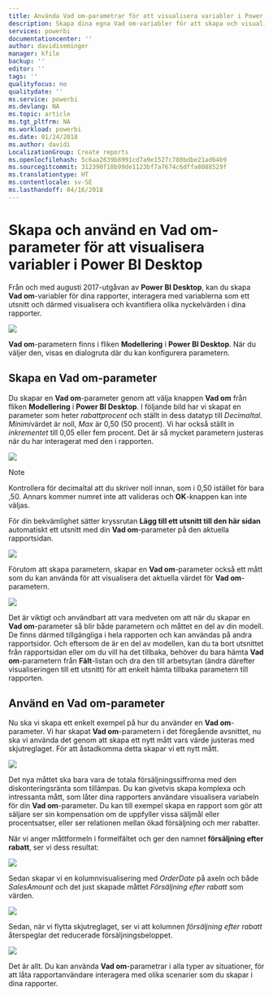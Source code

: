 ```yaml
---
title: Använda Vad om-parametrar för att visualisera variabler i Power BI Desktop
description: Skapa dina egna Vad om-variabler för att skapa och visualisera variabler i Power BI-rapporter
services: powerbi
documentationcenter: ''
author: davidiseminger
manager: kfile
backup: ''
editor: ''
tags: ''
qualityfocus: no
qualitydate: ''
ms.service: powerbi
ms.devlang: NA
ms.topic: article
ms.tgt_pltfrm: NA
ms.workload: powerbi
ms.date: 01/24/2018
ms.author: davidi
LocalizationGroup: Create reports
ms.openlocfilehash: 5c6aa2639b8991cd7a9e1527c780bdbe21ad64b9
ms.sourcegitcommit: 312390f18b99de1123bf7a7674c6dffa8088529f
ms.translationtype: HT
ms.contentlocale: sv-SE
ms.lasthandoff: 04/16/2018
---
```

# <a name="create-and-use-a-what-if-parameter-to-visualize-variables-in-power-bi-desktop"></a>Skapa och använd en Vad om-parameter för att visualisera variabler i Power BI Desktop
Från och med augusti 2017-utgåvan av **Power BI Desktop**, kan du skapa **Vad om**-variabler för dina rapporter, interagera med variablerna som ett utsnitt och därmed visualisera och kvantifiera olika nyckelvärden i dina rapporter.

![](media/desktop-what-if/what-if_01.png)

**Vad om**-parametern finns i fliken **Modellering** i **Power BI Desktop**. När du väljer den, visas en dialogruta där du kan konfigurera parametern.

## <a name="creating-a-what-if-parameter"></a>Skapa en Vad om-parameter
Du skapar en **Vad om**-parameter genom att välja knappen **Vad om** från fliken **Modellering** i **Power BI Desktop**. I följande bild har vi skapat en parameter som heter *rabattprocent* och ställt in dess datatyp till *Decimaltal.* *Minimi*värdet är noll, *Max* är 0,50 (50 procent). Vi har också ställt in *inkrementet* till 0,05 eller fem procent. Det är så mycket parametern justeras när du har interagerat med den i rapporten.

![](media/desktop-what-if/what-if_02.png)

> [!NOTE]
> Kontrollera för decimaltal att du skriver noll innan, som i 0,50 istället för bara ,50. Annars kommer numret inte att valideras och **OK**-knappen kan inte väljas.
> 
> 

För din bekvämlighet sätter kryssrutan **Lägg till ett utsnitt till den här sidan** automatiskt ett utsnitt med din **Vad om**-parameter på den aktuella rapportsidan.

![](media/desktop-what-if/what-if_03.png)

Förutom att skapa parametern, skapar en **Vad om**-parameter också ett mått som du kan använda för att visualisera det aktuella värdet för **Vad om**-parametern.

![](media/desktop-what-if/what-if_04.png)

Det är viktigt och användbart att vara medveten om att när du skapar en **Vad om**-parameter så blir både parametern och måttet en del av din modell. De finns därmed tillgängliga i hela rapporten och kan användas på andra rapportsidor. Och eftersom de är en del av modellen, kan du ta bort utsnittet från rapportsidan eller om du vill ha det tillbaka, behöver du bara hämta **Vad om**-parametern från **Fält**-listan och dra den till arbetsytan (ändra därefter visualiseringen till ett utsnitt) för att enkelt hämta tillbaka parametern till rapporten.

## <a name="using-a-what-if-parameter"></a>Använd en Vad om-parameter
Nu ska vi skapa ett enkelt exempel på hur du använder en **Vad om**-parameter. Vi har skapat **Vad om**-parametern i det föregående avsnittet, nu ska vi använda det genom att skapa ett nytt mått vars värde justeras med skjutreglaget. För att åstadkomma detta skapar vi ett nytt mått.

![](media/desktop-what-if/what-if_05.png)

Det nya måttet ska bara vara de totala försäljningssiffrorna med den diskonteringsränta som tillämpas. Du kan givetvis skapa komplexa och intressanta mått, som låter dina rapporters användare visualisera variabeln för din **Vad om**-parameter. Du kan till exempel skapa en rapport som gör att säljare ser sin kompensation om de uppfyller vissa säljmål eller procentsatser, eller ser relationen mellan ökad försäljning och mer rabatter.

När vi anger måttformeln i formelfältet och ger den namnet **försäljning efter rabatt**, ser vi dess resultat:

![](media/desktop-what-if/what-if_06.png)

Sedan skapar vi en kolumnvisualisering med *OrderDate* på axeln och både *SalesAmount* och det just skapade måttet *Försäljning efter rabatt* som värden.

![](media/desktop-what-if/what-if_07.png)

Sedan, när vi flytta skjutreglaget, ser vi att kolumnen *försäljning efter rabatt* återspeglar det reducerade försäljningsbeloppet.

![](media/desktop-what-if/what-if_08.png)

Det är allt. Du kan använda **Vad om**-parametrar i alla typer av situationer, för att låta rapportanvändare interagera med olika scenarier som du skapar i dina rapporter.

